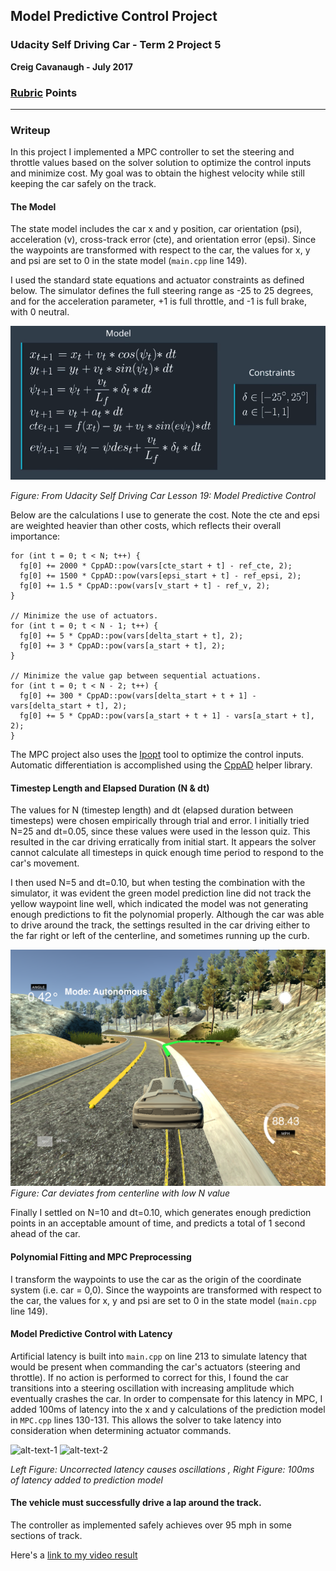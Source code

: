 
## Model Predictive Control Project
### Udacity Self Driving Car - Term 2 Project 5

**Creig Cavanaugh - July 2017**

[//]: # (Image References)
[image1]: ./output/model_detail.png
[image2]: ./output/low_N_effect_snapshot.png
[image3]: ./output/latency_out.gif
[image4]: ./output/latency_corr_out.gif
[video1]: ./output/output.mp4

### [Rubric](https://review.udacity.com/#!/rubrics/896/view) Points

---
### Writeup

In this project I implemented a MPC controller to set the steering and throttle values based on the solver solution to optimize the control inputs and minimize cost.  My goal was to obtain the highest velocity while still keeping the car safely on the track.  

#### The Model

The state model includes the car x and y position, car orientation (psi), acceleration (v), cross-track error (cte), and orientation error (epsi).  Since the waypoints are transformed with respect to the car, the values for x, y and psi are set to 0 in the state model (`main.cpp` line 149).

I used the standard state equations and actuator constraints as defined below. The simulator defines the full steering range as -25 to 25 degrees, and for the  acceleration parameter, +1 is full throttle, and -1 is full brake, with 0 neutral. 

![model detail][image1]

*Figure: From Udacity Self Driving Car Lesson 19: Model Predictive Control*

Below are the calculations I use to generate the cost.  Note the cte and epsi are weighted heavier than other costs, which reflects their overall importance:
```
for (int t = 0; t < N; t++) {
  fg[0] += 2000 * CppAD::pow(vars[cte_start + t] - ref_cte, 2);
  fg[0] += 1500 * CppAD::pow(vars[epsi_start + t] - ref_epsi, 2);
  fg[0] += 1.5 * CppAD::pow(vars[v_start + t] - ref_v, 2);
}

// Minimize the use of actuators.
for (int t = 0; t < N - 1; t++) {
  fg[0] += 5 * CppAD::pow(vars[delta_start + t], 2);
  fg[0] += 3 * CppAD::pow(vars[a_start + t], 2);
}

// Minimize the value gap between sequential actuations.
for (int t = 0; t < N - 2; t++) {
  fg[0] += 300 * CppAD::pow(vars[delta_start + t + 1] - vars[delta_start + t], 2);
  fg[0] += 5 * CppAD::pow(vars[a_start + t + 1] - vars[a_start + t], 2);
}

```


The MPC project also uses the [Ipopt](https://projects.coin-or.org/Ipopt/) tool to optimize the control inputs. Automatic differentiation is accomplished using the [CppAD](https://www.coin-or.org/CppAD/) helper library.

#### Timestep Length and Elapsed Duration (N & dt)

The values for N (timestep length) and dt (elapsed duration between timesteps) were chosen empirically through trial and error.  I initially tried N=25 and dt=0.05, since these values were used in the lesson quiz.  This resulted in the car driving erratically from initial start. It appears the solver cannot calculate all timesteps in quick enough time period to respond to the car's movement. 

I then used N=5 and dt=0.10, but when testing the combination with the simulator, it was evident the green model prediction line did not track the yellow waypoint line well, which indicated the model was not generating enough predictions to fit the polynomial properly.  Although the car was able to drive around the track, the settings resulted in the car driving either to the far right or left of the centerline, and sometimes running up the curb.

![alt][image2]
*Figure: Car deviates from centerline with low N value*

Finally I settled on N=10 and dt=0.10, which generates enough prediction points in an acceptable amount of time, and predicts a total of 1 second ahead of the car.


#### Polynomial Fitting and MPC Preprocessing
I transform the waypoints to use the car as the origin of the coordinate system (i.e. car = 0,0).  Since the waypoints are transformed with respect to the car, the values for x, y and psi are set to 0 in the state model (`main.cpp` line 149).

#### Model Predictive Control with Latency
Artificial latency is built into `main.cpp` on line 213 to simulate latency that would be present when commanding the car's actuators (steering and throttle).  If no action is performed to correct for this, I found the car transitions into a steering oscillation with increasing amplitude which eventually crashes the car.  In order to compensate for this latency in MPC, I added 100ms of latency into the x and y calculations of the prediction model in `MPC.cpp` lines 130-131.  This allows the solver to take latency into consideration when determining actuator commands.

![alt-text-1](./output/latency_out.gif "title-1") ![alt-text-2](./output/latency_corr_out.gif "title-2")

*Left Figure: Uncorrected latency causes oscillations , Right Figure: 100ms of latency added to prediction model*


#### The vehicle must successfully drive a lap around the track.

The controller as implemented safely achieves over 95 mph in some sections of track.

Here's a [link to my video result](./output/output.mp4)

